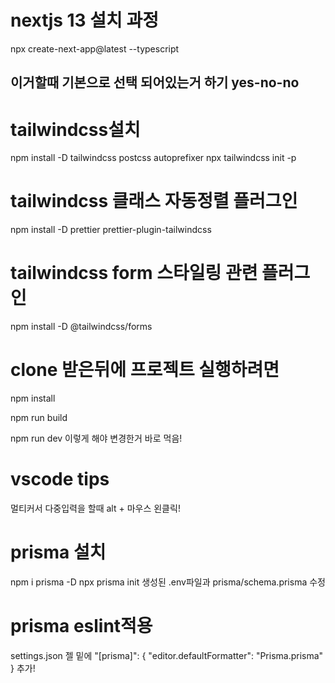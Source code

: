 # nextjs 13 설치 과정

npx create-next-app@latest --typescript

## 이거할때 기본으로 선택 되어있는거 하기 yes-no-no

# tailwindcss설치

npm install -D tailwindcss postcss autoprefixer
npx tailwindcss init -p

# tailwindcss 클래스 자동정렬 플러그인

npm install -D prettier prettier-plugin-tailwindcss

# tailwindcss form 스타일링 관련 플러그인

npm install -D @tailwindcss/forms

# clone 받은뒤에 프로젝트 실행하려면

npm install

npm run build

npm run dev 이렇게 해야 변경한거 바로 먹음!

# vscode tips

멀티커서 다중입력을 할때 alt + 마우스 왼클릭!

# prisma 설치

npm i prisma -D
npx prisma init
생성된 .env파일과 prisma/schema.prisma 수정

# prisma eslint적용

settings.json 젤 밑에
"[prisma]": {
"editor.defaultFormatter": "Prisma.prisma"
}
추가!
